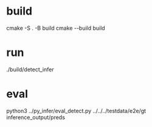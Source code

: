 # build
cmake -S . -B build
cmake --build build

# run
./build/detect_infer

# eval
python3 ../py_infer/eval_detect.py ../../../testdata/e2e/gt inference_output/preds
